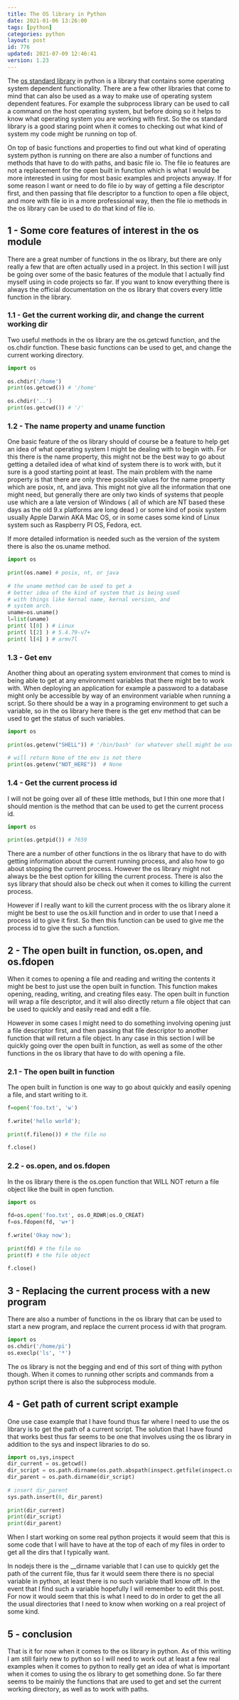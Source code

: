```yaml
---
title: The OS library in Python
date: 2021-01-06 13:26:00
tags: [python]
categories: python
layout: post
id: 776
updated: 2021-07-09 12:46:41
version: 1.23
---
```


The [os standard library](https://docs.python.org/3/library/os.html) in python is a library that contains some operating system dependent functionality. There are a few other libraries that come to mind that can also be used as a way to make use of operating system dependent features. For example the subprocess library can be used to call a command on the host operating system, but before doing so it helps to know what operating system you are working with first. So the os standard library is a good staring point when it comes to checking out what kind of system my code might be running on top of.

On top of basic functions and properties to find out what kind of operating system python is running on there are also a number of functions and methods that have to do with paths, and basic file io. The file io features are not a replacement for the open built in function which is what I would be more interested in using for most basic examples and projects anyway. If for some reason I want or need to do file io by way of getting a file descriptor first, and then passing that file descriptor to a function to open a file object, and more with file io in a more professional way, then the file io methods in the os library can be used to do that kind of file io.

<!-- more -->

## 1 - Some core features of interest in the os module

There are a great number of functions in the os library, but there are only really a few that are often actually used in a project. In this section I will just be going over some of the basic features of the module that I actually find myself using in code projects so far. If you want to know everything there is always the official documentation on the os library that covers every little function in the library.

### 1.1 - Get the current working dir, and change the current working dir

Two useful methods in the os library are the os.getcwd function, and the os.chdir function. These basic functions can be used to get, and change the current working directory.

```python
import os
 
os.chdir('/home') 
print(os.getcwd()) # '/home'
 
os.chdir('..')
print(os.getcwd()) # '/'
```

### 1.2 - The name property and uname function

One basic feature of the os library should of course be a feature to help get an idea of what operating system I might be dealing with to begin with. For this there is the name property, this might not be the best way to go about getting a detailed idea of what kind of system there is to work with, but it sure is a good starting point at least. The main problem with the name property is that there are only three possible values for the name property which are posix, nt, and java. This might not give all the information that one might need, but generally there are only two kinds of systems that people use which are a late version of Windows \( all of which are NT based these days as the old 9.x platforms are long dead \) or some kind of posix system usually Apple Darwin AKA Mac OS, or in some cases some kind of Linux system such as Raspberry PI OS, Fedora, ect.

If more detailed information is needed such as the version of the system there is also the os.uname method.

```python
import os
 
print(os.name) # posix, nt, or java
 
# the uname method can be used to get a
# better idea of the kind of system that is being used
# with things like kernal name, kernal version, and
# system arch.
uname=os.uname()
l=list(uname)
print( l[0] ) # Linux
print( l[2] ) # 5.4.79-v7+
print( l[4] ) # armv7l
```

### 1.3 - Get env

Another thing about an operating system environment that comes to mind is being able to get at any environment variables that there might be to work with. When deploying an application for example a password to a database might only be accessible by way of an environment variable when running a script. So there should be a way in a programing environment to get such a variable, so in the os library here there is the get env method that can be used to get the status of such variables.

```python
import os
 
print(os.getenv("SHELL")) # '/bin/bash' (or whatever shell might be used)
 
# will return None of the env is not there
print(os.getenv("NOT_HERE"))  # None
```

### 1.4 - Get the current process id

I will not be going over all of these little methods, but I thin one more that I should mention is the method that can be used to get the current process id.

```python
import os
 
print(os.getpid()) # 7659
```

There are a number of other functions in the os library that have to do with getting information about the current running process, and also how to go about stopping the current process. However the os library might not always be the best option for killing the current process. There is also the sys library that should also be check out when it comes to killing the current process.

However if I really want to kill the current process with the os library alone it might be best to use the os.kill function and in order to use that I need a process id to give it first. So then this function can be used to give me the process id to give the such a function.

## 2 - The open built in function, os.open, and os.fdopen

When it comes to opening a file and reading and writing the contents it might be best to just use the open built in function. This function makes opening, reading, writing, and creating files easy. The open built in function will wrap a file descriptor, and it will also directly return a file object that can be used to quickly and easily read and edit a file.

However in some cases I might need to do something involving opening just a file descriptor first, and then passing that file descriptor to another function that will return a file object. In any case in this section I will be quickly going over the open built in function, as well as some of the other functions in the os library that have to do with opening a file.

### 2.1 - The open built in function

The open built in function is one way to go about quickly and easily opening a file, and start writing to it.

```python
f=open('foo.txt', 'w')
 
f.write('hello world');
 
print(f.fileno()) # the file no
 
f.close()
```

### 2.2 - os.open, and os.fdopen

In the os library there is the os.open function that WILL NOT return a file object like the built in open function.

```python
import os
 
fd=os.open('foo.txt', os.O_RDWR|os.O_CREAT)
f=os.fdopen(fd, 'w+')
 
f.write('Okay now');
 
print(fd) # the file no
print(f) # the file object
 
f.close()
```

## 3 - Replacing the current process with a new program

There are also a number of functions in the os library that can be used to start a new program, and replace the current process id with that program.

```python
import os
os.chdir('/home/pi')
os.execlp('ls', '*')
```

The os library is not the begging and end of this sort of thing with python though. When it comes to running other scripts and commands from a python script there is also the subprocess module.

## 4 - Get path of current script example

One use case example that I have found thus far where I need to use the os library is to get the path of a current script. The solution that I have found that works best thus far seems to be one that involves using the os library in addition to the sys and inspect libraries to do so.

```python
import os,sys,inspect
dir_current = os.getcwd()
dir_script = os.path.dirname(os.path.abspath(inspect.getfile(inspect.currentframe())))
dir_parent = os.path.dirname(dir_script)
 
# insert dir_parent
sys.path.insert(0, dir_parent)
 
print(dir_current)
print(dir_script)
print(dir_parent)
```

When I start working on some real python projects it would seem that this is some code that I will have to have at the top of each of my files in order to get all the dirs that I typically want.

In nodejs there is the \_\_dirname variable that I can use to quickly get the path of the current file, thus far it would seem there there is no special variable in python, at least there is no such variable thatI know off. In the event that I find such a variable hopefully I will remember to edit this post. For now it would seem that this is what I need to do in order to get the all the usual directories that I need to know when working on a real project of some kind.

## 5 - conclusion

That is it for now when it comes to the os library in python. As of this writing I am still fairly new to python so I will need to work out at least a few real examples when it comes to python to really get an idea of what is important when it comes to using the os library to get something done. So far there seems to be mainly the functions that are used to get and set the current working directory, as well as to work with paths. 
